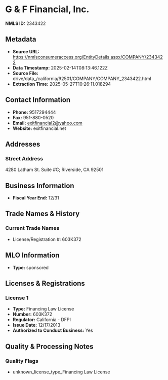 # G & F Financial, Inc.

**NMLS ID:** 2343422

## Metadata
- **Source URL:** https://nmlsconsumeraccess.org/EntityDetails.aspx/COMPANY/2343422
- **Data Timestamp:** 2025-02-14T08:13:46.122Z
- **Source File:** drive/data_/california/92501/COMPANY/COMPANY_2343422.html
- **Extraction Time:** 2025-05-27T10:26:11.018294

## Contact Information
- **Phone:** 9517294444
- **Fax:** 951-880-0520
- **Email:** exitfinancial2@yahoo.com
- **Website:** exitfinancial.net

## Addresses
### Street Address
4280 Latham St. Suite #C; Riverside, CA 92501

## Business Information
- **Fiscal Year End:** 12/31

## Trade Names & History
### Current Trade Names
- License/Registration #: 603K372

## MLO Information
- **Type:** sponsored

## Licenses & Registrations

### License 1
- **Type:** Financing Law License
- **Number:** 603K372
- **Regulator:** California - DFPI
- **Issue Date:** 12/17/2013
- **Authorized to Conduct Business:** Yes

## Quality & Processing Notes
### Quality Flags
- unknown_license_type_Financing Law License
